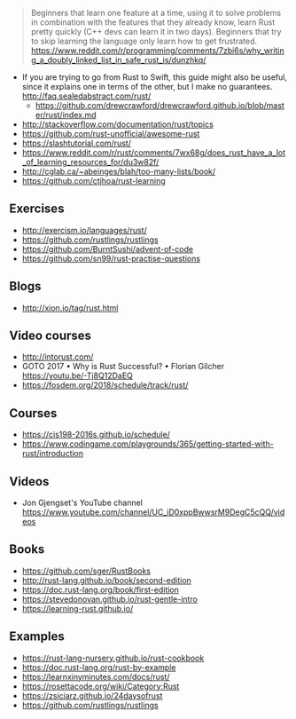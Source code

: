 >Beginners that learn one feature at a time, using it to solve problems in combination with the features that they already know, learn Rust pretty quickly (C++ devs can learn it in two days). Beginners that try to skip learning the language only learn how to get frustrated. https://www.reddit.com/r/programming/comments/7zbi6s/why_writing_a_doubly_linked_list_in_safe_rust_is/dunzhkq/

- If you are trying to go from Rust to Swift, this guide might also be useful, since it explains one in terms of the other, but I make no guarantees. http://faq.sealedabstract.com/rust/
  - https://github.com/drewcrawford/drewcrawford.github.io/blob/master/rust/index.md
- http://stackoverflow.com/documentation/rust/topics
- https://github.com/rust-unofficial/awesome-rust
- https://slashtutorial.com/rust/
- https://www.reddit.com/r/rust/comments/7wx68g/does_rust_have_a_lot_of_learning_resources_for/du3w82f/
- http://cglab.ca/~abeinges/blah/too-many-lists/book/
- https://github.com/ctjhoa/rust-learning

## Exercises

- http://exercism.io/languages/rust/
- https://github.com/rustlings/rustlings
- https://github.com/BurntSushi/advent-of-code
- https://github.com/sn99/rust-practise-questions

## Blogs

- http://xion.io/tag/rust.html

## Video courses

- http://intorust.com/
- GOTO 2017 • Why is Rust Successful? • Florian Gilcher https://youtu.be/-Tj8Q12DaEQ
- https://fosdem.org/2018/schedule/track/rust/

## Courses

- https://cis198-2016s.github.io/schedule/
- https://www.codingame.com/playgrounds/365/getting-started-with-rust/introduction

## Videos

- Jon Gjengset's YouTube channel https://www.youtube.com/channel/UC_iD0xppBwwsrM9DegC5cQQ/videos

## Books

- https://github.com/sger/RustBooks
- http://rust-lang.github.io/book/second-edition
- https://doc.rust-lang.org/book/first-edition
- https://stevedonovan.github.io/rust-gentle-intro
- https://learning-rust.github.io/

## Examples

- https://rust-lang-nursery.github.io/rust-cookbook
- https://doc.rust-lang.org/rust-by-example
- https://learnxinyminutes.com/docs/rust/
- https://rosettacode.org/wiki/Category:Rust
- https://zsiciarz.github.io/24daysofrust
- https://github.com/rustlings/rustlings
